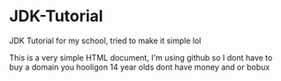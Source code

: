 # JDK-Tutorial
JDK Tutorial for my school, tried to make it simple lol

This is a very simple HTML document, I'm using github so I dont have to buy a domain you hooligon
14 year olds dont have money and or bobux
